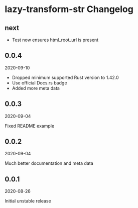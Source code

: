 # lazy-transform-str Changelog

## next

* Test now ensures html_root_url is present

## 0.0.4

2020-09-10

* Dropped minimum supported Rust version to 1.42.0
* Use official Docs.rs badge
* Added more meta data

## 0.0.3

2020-09-04

Fixed README example

## 0.0.2

2020-09-04

Much better documentation and meta data

## 0.0.1

2020-08-26

Initial unstable release
